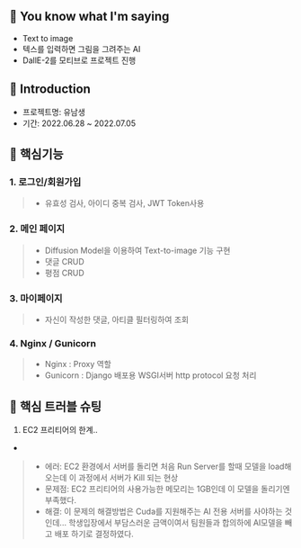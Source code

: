 📌 You know what I'm saying
-
- Text to image 
- 텍스를 입력하면 그림을 그려주는 AI
- DallE-2를 모티브로 프로젝트 진행

📌 Introduction
-    
- 프로젝트명: 유남생
- 기간: 2022.06.28 ~ 2022.07.05   
   
📌 핵심기능
-   
### 1. 로그인/회원가입      
> - 유효성 검사, 아이디 중복 검사, JWT Token사용   

### 2. 메인 페이지
> - Diffusion Model을 이용하여 Text-to-image 기능 구현
> - 댓글 CRUD
> - 평점 CRUD

### 3. 마이페이지
> - 자신이 작성한 댓글, 아티클 필터링하여 조회

### 4. Nginx / Gunicorn
> - Nginx : Proxy 역할
> - Gunicorn : Django 배포용 WSGI서버 http protocol 요청 처리

📌 핵심 트러블 슈팅  
-   
1) EC2 프리티어의 한계..
-    
> - 에러: EC2 환경에서 서버를 돌리면 처음 Run Server를 할때 모델을 load해 오는데 이 과정에서 서버가 Kill 되는 현상
> - 문제점: EC2 프리티어의 사용가능한 메모리는 1GB인데 이 모델을 돌리기엔 부족했다.
> - 해결: 이 문제의 해결방법은 Cuda를 지원해주는 AI 전용 서버를 사야하는 것인데... 학생입장에서 부담스러운 금액이여서 팀원들과 합의하에 AI모델을 빼고 배포 하기로 결정하였다.
